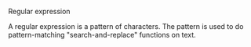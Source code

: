 Regular expression

A regular expression is a pattern of characters.
The pattern is used to do pattern-matching "search-and-replace" functions on text.
